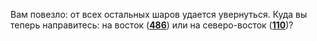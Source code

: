 Вам повезло: от всех остальных шаров удается увернуться. Куда вы теперь направитесь: на восток ([**486**](#n_486)) или на северо-восток ([**110**](#n_110))?

